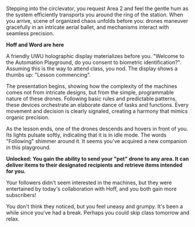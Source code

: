 Stepping into the circlevator, you request Area 2 and feel the gentle hum as the system efficiently transports you around the ring of the station. When you arrive, scene of organized chaos unfolds before you: drones maneuver gracefully in an intricate aerial ballet, and mechanisms interact with seamless precision.

**Hoff and Word are here**

A friendly UWU holographic display materializes before you. "Welcome to the Automation Playground, do you consent to biometric identification?". Assuming this is the way to attend class, you nod. The display shows a thumbs up: "Lesson commencing".

The presentation begins, showing how the complexity of the machines comes not from intricate designs, but from the simple, programmable nature of these drones. Following basic rules and predictable patterns, these devices orchestrate an elaborate dance of tasks and functions. Every movement and decision is clearly signaled, creating a harmony that mimics organic precision.

As the lesson ends, one of the drones descends and hovers in front of you. Its lights pulsate softly, indicating that it is in idle mode. The words "Following" shimmer around it. It seems you've acquired a new companion in this playground.

**Unlocked: You gain the ability to send your "pet" drone to any area. It can deliver items to their designated recipients and retrieve items intended for you.**

Your followers didn't seem interested in the machines, but they were entertained by today's collaboration with Hoff, and you both gain more subscribers!

You don't think they noticed, but you feel uneasy and grumpy. It's been a while since you've had a break. Perhaps you could skip class tomorrow and relax.
